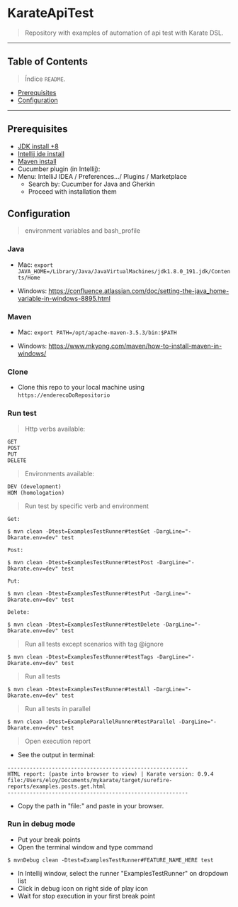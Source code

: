 # KarateApiTest

> Repository with examples of automation of api test with Karate DSL.
---

## Table of Contents

> Índice `README`.

- [Prerequisites](#prerequisites)
- [Configuration](#configuration)
---

## Prerequisites

- [JDK install +8](https://www.oracle.com/technetwork/java/javase/downloads/index.html)
- [Intellij ide install](https://www.jetbrains.com/idea/download/#section=mac)
- [Maven install](https://maven.apache.org/install.html)
- Cucumber plugin (in Intellij):
 - Menu: IntelliJ IDEA / Preferences.../ Plugins / Marketplace
    - Search by: Cucumber for Java and Gherkin
    - Proceed with installation them

## Configuration

> environment variables and bash_profile

### Java

- Mac:
`export JAVA_HOME=/Library/Java/JavaVirtualMachines/jdk1.8.0_191.jdk/Contents/Home`

- Windows:
https://confluence.atlassian.com/doc/setting-the-java_home-variable-in-windows-8895.html

### Maven
- Mac:
`export PATH=/opt/apache-maven-3.5.3/bin:$PATH`

- Windows:
https://www.mkyong.com/maven/how-to-install-maven-in-windows/

### Clone

- Clone this repo to your local machine using `https://enderecoDoRepositorio`

### Run test

> Http verbs available:

```
GET
POST
PUT
DELETE
```

> Environments available:

```
DEV (development)
HOM (homologation)
```

> Run test by specific verb and environment

```shell
Get:

$ mvn clean -Dtest=ExamplesTestRunner#testGet -DargLine="-Dkarate.env=dev" test
```

```shell
Post:

$ mvn clean -Dtest=ExamplesTestRunner#testPost -DargLine="-Dkarate.env=dev" test
```

```shell
Put:

$ mvn clean -Dtest=ExamplesTestRunner#testPut -DargLine="-Dkarate.env=dev" test
```

```shell
Delete:

$ mvn clean -Dtest=ExamplesTestRunner#testDelete -DargLine="-Dkarate.env=dev" test
```

> Run all tests except scenarios with tag @ignore
```shell
$ mvn clean -Dtest=ExamplesTestRunner#testTags -DargLine="-Dkarate.env=dev" test
```

> Run all tests
```shell
$ mvn clean -Dtest=ExamplesTestRunner#testAll -DargLine="-Dkarate.env=dev" test
```

> Run all tests in parallel
```shell
$ mvn clean -Dtest=ExampleParallelRunner#testParallel -DargLine="-Dkarate.env=dev" test
```

> Open execution report
- See the output in terminal:
```
---------------------------------------------------------
HTML report: (paste into browser to view) | Karate version: 0.9.4
file:/Users/eloy/Documents/mykarate/target/surefire-reports/examples.posts.get.html
---------------------------------------------------------

```
- Copy the path in "file:" and paste in your browser.

### Run in debug mode

- Put your break points
- Open the terminal window and type command
```shell
$ mvnDebug clean -Dtest=ExamplesTestRunner#FEATURE_NAME_HERE test
```
- In Intellij window, select the runner "ExamplesTestRunner" on dropdown list
- Click in debug icon on right side of play icon
- Wait for stop execution in your first break point




